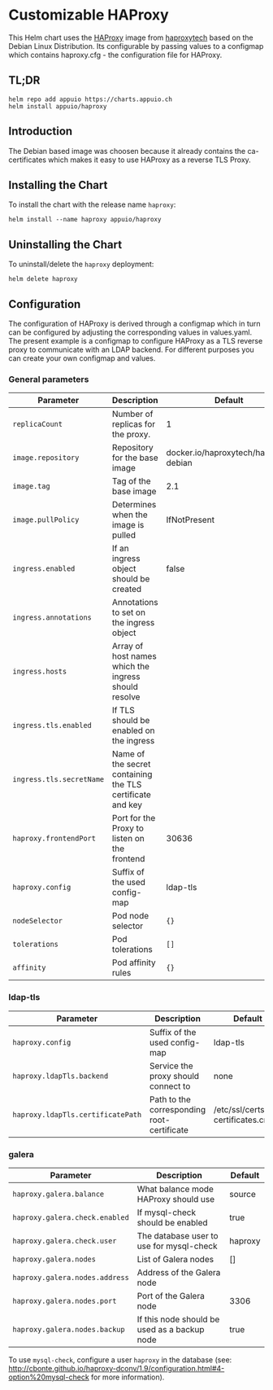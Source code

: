 # Customizable HAProxy

This Helm chart uses the [HAProxy](http://www.haproxy.org/) image from [haproxytech](https://github.com/haproxytech/haproxy-docker-debian) based on the Debian Linux Distribution. Its configurable by passing values to a configmap which contains haproxy.cfg - the configuration file for HAProxy.

## TL;DR

```console
helm repo add appuio https://charts.appuio.ch
helm install appuio/haproxy
```

## Introduction

The Debian based image was choosen because it already contains the ca-certificates which makes it
easy to use HAProxy as a reverse TLS Proxy.

## Installing the Chart

To install the chart with the release name `haproxy`:

```console
helm install --name haproxy appuio/haproxy
```

## Uninstalling the Chart

To uninstall/delete the `haproxy` deployment:

```console
helm delete haproxy
```

## Configuration

The configuration of HAProxy is derived through a configmap which in turn can be configured by adjusting the corresponding values in values.yaml.
The present example is a configmap to configure HAProxy as a TLS reverse proxy to communicate with an LDAP backend. For different purposes you can
create your own configmap and values.  

### General parameters
| Parameter              | Description            | Default
|---                     | ---                    | ---
| `replicaCount`         | Number of replicas for the proxy. | 1
| `image.repository`     | Repository for the base image | docker.io/haproxytech/haproxy-debian
| `image.tag`            | Tag of the base image | 2.1
| `image.pullPolicy`     | Determines when the image is pulled | IfNotPresent
| `ingress.enabled`      | If an ingress object should be created | false
| `ingress.annotations`  | Annotations to set on the ingress object |
| `ingress.hosts`        | Array of host names which the ingress should resolve |
| `ingress.tls.enabled`  | If TLS should be enabled on the ingress |
| `ingress.tls.secretName`| Name of the secret containing the TLS certificate and key |
| `haproxy.frontendPort` | Port for the Proxy to listen on the frontend | 30636
| `haproxy.config`       | Suffix of the used config-map | ldap-tls
| `nodeSelector` | Pod node selector | `{}`
| `tolerations` | Pod tolerations | `[]`
| `affinity` | Pod affinity rules | `{}`

### ldap-tls
| Parameter              | Description            | Default
|---                     | ---                    | ---
| `haproxy.config`       | Suffix of the used config-map | ldap-tls
| `haproxy.ldapTls.backend` | Service the proxy should connect to | none
| `haproxy.ldapTls.certificatePath` | Path to the corresponding root-certificate | /etc/ssl/certs/ca-certificates.crt

### galera

| Parameter              | Description            | Default
|---                     | ---                    | ---
| `haproxy.galera.balance` | What balance mode HAProxy should use | source
| `haproxy.galera.check.enabled` | If mysql-check should be enabled | true
| `haproxy.galera.check.user` | The database user to use for mysql-check | haproxy
| `haproxy.galera.nodes` | List of Galera nodes | []
| `haproxy.galera.nodes.address` | Address of the Galera node |
| `haproxy.galera.nodes.port` | Port of the Galera node | 3306
| `haproxy.galera.nodes.backup` | If this node should be used as a backup node | true

To use `mysql-check`, configure a user `haproxy` in the database (see: http://cbonte.github.io/haproxy-dconv/1.9/configuration.html#4-option%20mysql-check for more information).
